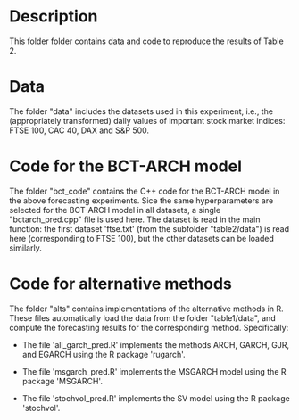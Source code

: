 # Description

This folder folder contains data and code to reproduce the results of Table 2.

# Data

The folder "data" includes the datasets used in this experiment, i.e., the (appropriately transformed) daily values of important stock market indices: FTSE 100, CAC 40, DAX and S&P 500.

# Code for the BCT-ARCH model

The folder "bct_code" contains the C++ code for the BCT-ARCH model in the above forecasting experiments. Sice the same hyperparameters are selected for the BCT-ARCH model in all datasets, a single "bctarch_pred.cpp" file is used here. The dataset is read in the main function: the first dataset 'ftse.txt' (from the subfolder "table2/data") is read here (corresponding to FTSE 100), but the other datasets can be loaded similarly. 

# Code for alternative methods

The folder "alts" contains implementations of the alternative methods in R. These files automatically load the data from the folder "table1/data", and compute the forecasting results for the corresponding method. Specifically:

* The file 'all_garch_pred.R' implements the methods ARCH, GARCH, GJR, and EGARCH using the R package 'rugarch'.

* The file 'msgarch_pred.R' implements the MSGARCH model using the R package 'MSGARCH'.

* The file 'stochvol_pred.R' implements the SV model using the R package 'stochvol'.



